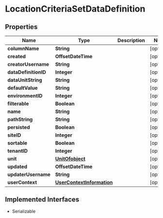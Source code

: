 

# LocationCriteriaSetDataDefinition


## Properties

| Name | Type | Description | Notes |
|------------ | ------------- | ------------- | -------------|
|**columnName** | **String** |  |  [optional] |
|**created** | **OffsetDateTime** |  |  [optional] |
|**creatorUsername** | **String** |  |  [optional] |
|**dataDefinitionID** | **Integer** |  |  [optional] |
|**dataUnitString** | **String** |  |  [optional] |
|**defaultValue** | **String** |  |  [optional] |
|**environmentID** | **Integer** |  |  [optional] |
|**filterable** | **Boolean** |  |  [optional] |
|**name** | **String** |  |  [optional] |
|**pathString** | **String** |  |  [optional] |
|**persisted** | **Boolean** |  |  [optional] |
|**siteID** | **Integer** |  |  [optional] |
|**sortable** | **Boolean** |  |  [optional] |
|**tenantID** | **Integer** |  |  [optional] |
|**unit** | [**UnitOfobject**](UnitOfobject.md) |  |  [optional] |
|**updated** | **OffsetDateTime** |  |  [optional] |
|**updaterUsername** | **String** |  |  [optional] |
|**userContext** | [**UserContextInformation**](UserContextInformation.md) |  |  [optional] |


## Implemented Interfaces

* Serializable


